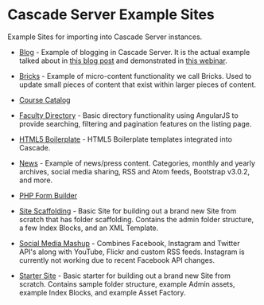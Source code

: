 Cascade Server Example Sites
============================

Example Sites for importing into Cascade Server instances.

- [Blog](https://github.com/hannonhill/Example-Sites/tree/master/Blog) - Example of blogging in Cascade Server. It is the actual example talked about in [this blog post](http://www.hannonhill.com/news/blog/2012/blogging-with-cascade-server.html) and demonstrated in [this webinar](http://www.hannonhill.com/products/demos/setting-up-blogging-in-cascade-webinar-form.html).

- [Bricks](https://github.com/hannonhill/Example-Sites/tree/master/Bricks) - Example of micro-content functionality we call Bricks. Used to update small pieces of content that exist within larger pieces of content.

- [Course Catalog](https://github.com/hannonhill/Example-Sites/tree/master/Course-Catalog)

- [Faculty Directory](https://github.com/hannonhill/Example-Sites/tree/master/Faculty-Directory) - Basic directory functionality using AngularJS to provide searching, filtering and pagination features on the listing page.

- [HTML5 Boilerplate](https://github.com/hannonhill/Example-Sites/tree/master/HTML5-Boilerplate) - HTML5 Boilerplate templates integrated into Cascade.

- [News](https://github.com/hannonhill/Example-Sites/tree/master/News) - Example of news/press content. Categories, monthly and yearly archives, social media sharing, RSS and Atom feeds, Bootstrap v3.0.2, and more.

- [PHP Form Builder](https://github.com/hannonhill/Example-Sites/tree/master/PHP-Form-Builder)

- [Site Scaffolding](https://github.com/hannonhill/Example-Sites/tree/master/Site-Scaffolding) - Basic Site for building out a brand new Site from scratch that has folder scaffolding. Contains the admin folder structure, a few Index Blocks, and an XML Template.

- [Social Media Mashup](https://github.com/hannonhill/Example-Sites/tree/master/Social-Media-Mashup) - Combines Facebook, Instagram and Twitter API's along with YouTube, Flickr and custom RSS feeds. Instagram is currently not working due to recent Facebook API changes.

- [Starter Site](https://github.com/hannonhill/Example-Sites/tree/master/Starter-Site) - Basic starter for building out a brand new Site from scratch. Contains sample folder structure, example Admin assets, example Index Blocks, and example Asset Factory.
